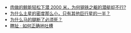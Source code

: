 + [肉做的鲸能轻松下潜 2000 米，为何钢铁之躯的潜艇却不行?](https://daily.zhihu.com/story/9778397)
+ [为什么土星的密度那么小，只有其他巨行星的一半？](https://daily.zhihu.com/story/9778403)
+ [为什么马的腿断了必须死？](https://daily.zhihu.com/story/9778411)
+ [瞎扯 · 如何正确地吐槽](https://daily.zhihu.com/story/9778326)
